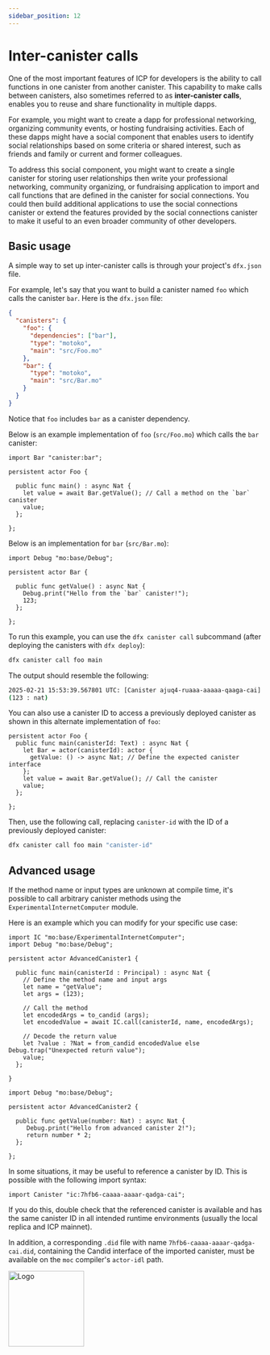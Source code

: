 ```yaml
---
sidebar_position: 12
---
```


# Inter-canister calls

One of the most important features of ICP for developers is the ability to call functions in one canister from another canister. This capability to make calls between canisters, also sometimes referred to as **inter-canister calls**, enables you to reuse and share functionality in multiple dapps.

For example, you might want to create a dapp for professional networking, organizing community events, or hosting fundraising activities. Each of these dapps might have a social component that enables users to identify social relationships based on some criteria or shared interest, such as friends and family or current and former colleagues.

To address this social component, you might want to create a single canister for storing user relationships then write your professional networking, community organizing, or fundraising application to import and call functions that are defined in the canister for social connections. You could then build additional applications to use the social connections canister or extend the features provided by the social connections canister to make it useful to an even broader community of other developers.

## Basic usage

A simple way to set up inter-canister calls is through your project's `dfx.json` file.

For example, let's say that you want to build a canister named `foo` which calls the canister `bar`.
Here is the `dfx.json` file:

```json
{
  "canisters": {
    "foo": {
      "dependencies": ["bar"],
      "type": "motoko",
      "main": "src/Foo.mo"
    },
    "bar": {
      "type": "motoko",
      "main": "src/Bar.mo"
    }
  }
}
```

Notice that `foo` includes `bar` as a canister dependency.

Below is an example implementation of `foo` (`src/Foo.mo`) which calls the `bar` canister:

```motoko no-repl
import Bar "canister:bar";

persistent actor Foo {

  public func main() : async Nat {
    let value = await Bar.getValue(); // Call a method on the `bar` canister
    value;
  };

};
```

Below is an implementation for `bar` (`src/Bar.mo`):

```motoko
import Debug "mo:base/Debug";

persistent actor Bar {

  public func getValue() : async Nat {
    Debug.print("Hello from the `bar` canister!");
    123;
  };

};
```

To run this example, you can use the `dfx canister call` subcommand (after deploying the canisters with `dfx deploy`):

```bash
dfx canister call foo main
```

The output should resemble the following:

```bash
2025-02-21 15:53:39.567801 UTC: [Canister ajuq4-ruaaa-aaaaa-qaaga-cai] Hello from the `bar` canister!
(123 : nat)
```

You can also use a canister ID to access a previously deployed canister as shown in this alternate implementation of `foo`:

```motoko
persistent actor Foo {
  public func main(canisterId: Text) : async Nat {
    let Bar = actor(canisterId): actor {
      getValue: () -> async Nat; // Define the expected canister interface
    };
    let value = await Bar.getValue(); // Call the canister
    value;
  };

};
```

Then, use the following call, replacing `canister-id` with the ID of a previously deployed canister:

```bash
dfx canister call foo main "canister-id"
```

## Advanced usage

If the method name or input types are unknown at compile time, it's possible to call arbitrary canister methods using the `ExperimentalInternetComputer` module.

Here is an example which you can modify for your specific use case:

```motoko
import IC "mo:base/ExperimentalInternetComputer";
import Debug "mo:base/Debug";

persistent actor AdvancedCanister1 {

  public func main(canisterId : Principal) : async Nat {
    // Define the method name and input args
    let name = "getValue";
    let args = (123);

    // Call the method
    let encodedArgs = to_candid (args);
    let encodedValue = await IC.call(canisterId, name, encodedArgs);

    // Decode the return value
    let ?value : ?Nat = from_candid encodedValue else Debug.trap("Unexpected return value");
    value;
  };

}
```

```motoko
import Debug "mo:base/Debug";

persistent actor AdvancedCanister2 {

  public func getValue(number: Nat) : async Nat {
     Debug.print("Hello from advanced canister 2!");
     return number * 2;
  };

};
```

In some situations, it may be useful to reference a canister by ID. This is possible with the following import syntax:

```motoko
import Canister "ic:7hfb6-caaaa-aaaar-qadga-cai";
```

If you do this, double check that the referenced canister is available and has the same canister ID in all intended runtime environments (usually the local replica and ICP mainnet).

In addition, a corresponding `.did` file with name `7hfb6-caaaa-aaaar-qadga-cai.did`, containing the Candid interface of the imported canister, must be available on the `moc` compiler's `actor-idl` path.

<img src="https://github.com/user-attachments/assets/844ca364-4d71-42b3-aaec-4a6c3509ee2e" alt="Logo" width="150" height="150" />
